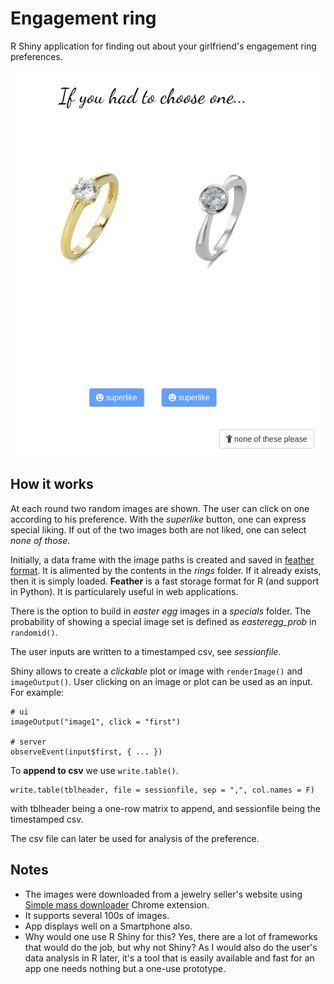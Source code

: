 # Engagement ring

R Shiny application for finding out about your girlfriend's engagement ring preferences.

![](screenshot.png)

## How it works

At each round two random images are shown. The user can click on one according to his preference. With the *superlike* button, one can express special liking. If out of the two images both are not liked, one can select *none of those*.

Initially, a data frame with the image paths is created and saved in [feather format](https://blog.rstudio.com/2016/03/29/feather/). It is alimented by the contents in the *rings* folder. If it already exists, then it is simply loaded. **Feather** is a fast storage format for R (and support in Python). It is particularely useful in web applications.

There is the option to build in *easter egg* images in a *specials* folder. The probability of showing a special image set is defined as *easteregg_prob* in `randomid()`.

The user inputs are written to a timestamped csv, see *sessionfile*.

Shiny allows to create a *clickable* plot or image with `renderImage()` and `imageOutput()`. User clicking on an image or plot can be used as an input. For example:

```
# ui
imageOutput("image1", click = "first")

# server
observeEvent(input$first, { ... })
```

To **append to csv** we use `write.table()`.

```
write.table(tblheader, file = sessionfile, sep = ",", col.names = F)
```

with tblheader being a one-row matrix to append, and sessionfile being the timestamped csv.

The csv file can later be used for analysis of the preference.

## Notes

* The images were downloaded from a jewelry seller's website using [Simple mass downloader](https://chrome.google.com/webstore/detail/simple-mass-downloader/abdkkegmcbiomijcbdaodaflgehfffed) Chrome extension.
* It supports several 100s of images.
* App displays well on a Smartphone also.
* Why would one use R Shiny for this? Yes, there are a lot of frameworks that would do the job, but why not Shiny? As I would also do the user's data analysis in R later, it's a tool that is easily available and fast for an app one needs nothing but a one-use prototype.


